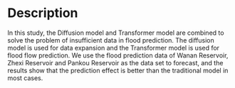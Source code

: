 # Description
In this study, the Diffusion model and Transformer model are combined to solve the problem of insufficient data in flood prediction. The diffusion model is used for data expansion and the Transformer model is used for flood flow prediction. We use the flood prediction data of Wanan Reservoir, Zhexi Reservoir and Pankou Reservoir as the data set to forecast, and the results show that the prediction effect is better than the traditional model in most cases.
